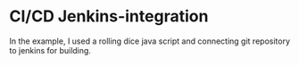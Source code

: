 # CI/CD Jenkins-integration
In the example, I used a rolling dice java script and connecting git repository to jenkins for building. 

